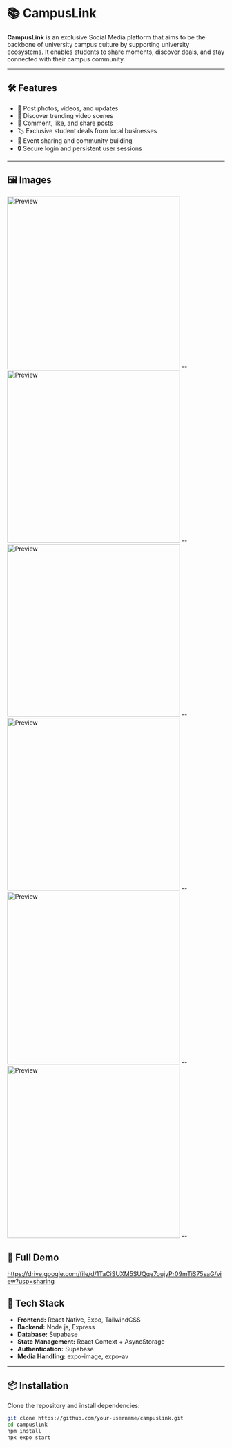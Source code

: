 # 📚 CampusLink

**CampusLink** is an exclusive Social Media platform that aims to be the backbone of university campus culture by supporting university ecosystems. It enables students to share moments, discover deals, and stay connected with their campus community.

---

## 🛠️ Features

- 📸 Post photos, videos, and updates  
- 🎥 Discover trending video scenes  
- 💬 Comment, like, and share posts  
- 🏷️ Exclusive student deals from local businesses  
- 📅 Event sharing and community building  
- 🔒 Secure login and persistent user sessions  

---
## 🖼️  Images
<img src="https://github.com/user-attachments/assets/f30911f3-f50b-4ad9-9b2c-5b20be733505" alt="Preview" width="400"/>
--
<img src="https://github.com/user-attachments/assets/7382ccba-c12a-45fc-ab24-26aec8ffb391" alt="Preview" width="400"/>
--
<img src="https://github.com/user-attachments/assets/7342c549-86dd-4936-9e3d-a95f0343efcc" alt="Preview" width="400"/>
--
<img src="https://github.com/user-attachments/assets/47aa857b-6cf1-4a09-b31d-62fa01894ac5" alt="Preview" width="400"/>
--
<img src="https://github.com/user-attachments/assets/9f55a7a9-879b-4654-975e-c70467106090" alt="Preview" width="400"/>
--
<img src="https://github.com/user-attachments/assets/969200ca-d3ee-4b6d-bb4a-cc3803846c03" alt="Preview" width="400"/>
--

## 🚀 Full Demo

https://drive.google.com/file/d/1TaCiSUXM5SUQqe7oujyPr09mTiS75saG/view?usp=sharing


## 🧰 Tech Stack

- **Frontend:** React Native, Expo, TailwindCSS  
- **Backend:** Node.js, Express  
- **Database:** Supabase 
- **State Management:** React Context + AsyncStorage  
- **Authentication:** Supabase 
- **Media Handling:** expo-image, expo-av   
---

## 📦 Installation

Clone the repository and install dependencies:
```bash
git clone https://github.com/your-username/campuslink.git
cd campuslink
npm install
npx expo start
